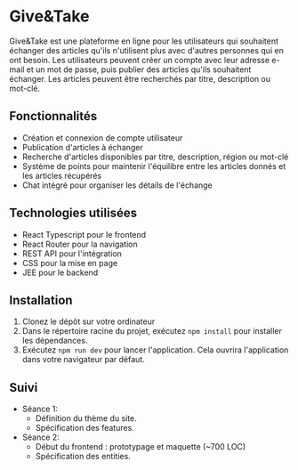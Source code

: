 # Give&Take

Give&Take est une plateforme en ligne pour les utilisateurs qui souhaitent échanger des articles qu'ils n'utilisent plus avec d'autres personnes qui en ont besoin. Les utilisateurs peuvent créer un compte avec leur adresse e-mail et un mot de passe, puis publier des articles qu'ils souhaitent échanger. Les articles peuvent être recherchés par titre, description ou mot-clé.

## Fonctionnalités

- Création et connexion de compte utilisateur
- Publication d'articles à échanger
- Recherche d'articles disponibles par titre, description, région ou mot-clé
- Système de points pour maintenir l'équilibre entre les articles donnés et les articles récupérés
- Chat intégré pour organiser les détails de l'échange


## Technologies utilisées

- React Typescript pour le frontend
- React Router pour la navigation
- REST API pour l'intégration
- CSS pour la mise en page
- JEE pour le backend

## Installation

1. Clonez le dépôt sur votre ordinateur
2. Dans le répertoire racine du projet, exécutez `npm install` pour installer les dépendances.
3. Exécutez `npm run dev` pour lancer l'application. Cela ouvrira l'application dans votre navigateur par défaut.

## Suivi

- Séance 1:
  - Définition du thème du site.
  - Spécification des features.
- Séance 2: 
  - Début du frontend : prototypage et maquette (~700 LOC)
  - Spécification des entities.
 

